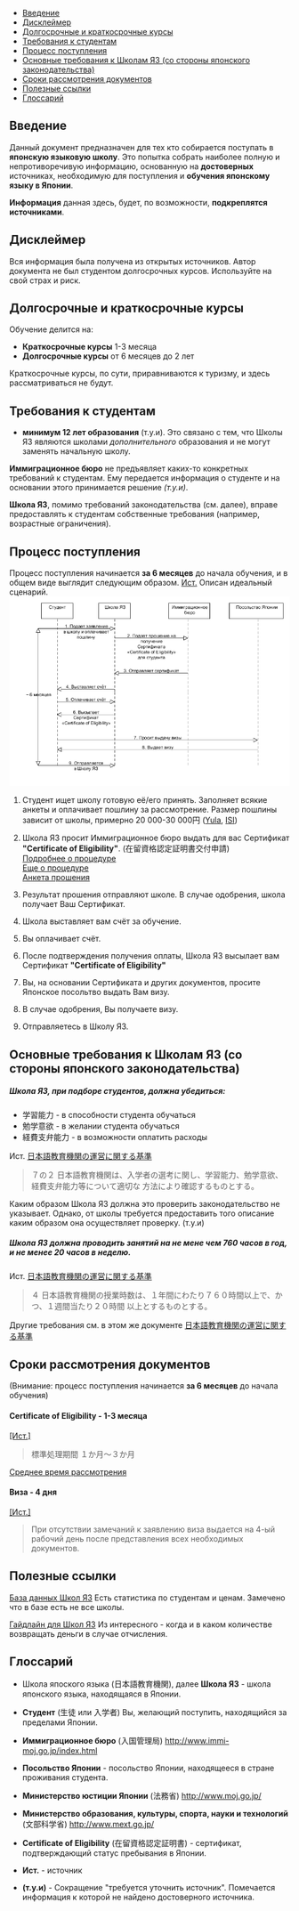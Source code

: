 * [Введение](#введение)
* [Дисклеймер](#дисклеймер)
* [Долгосрочные и краткосрочные курсы](#долгосрочные-и-краткосрочные-курсы)
* [Требования к студентам](#требования-к-студентам)
* [Процесс поступления](#процесс-поступления)
* [Основные требования к Школам ЯЗ (со стороны японского законодательства)](#основные-требования-к-школам-яз-со-стороны-японского-законодательства)
* [Сроки рассмотрения документов](#сроки-рассмотрения-документов)
* [Полезные ссылки](#полезные-ссылки)
* [Глоссарий](#глоссарий)


## Введение
Данный документ предназначен для тех кто собирается поступать в **японскую языковую школу**.
Это попытка собрать наиболее полную и непротиворечивую информацию,
основанную на **достоверных** источниках,
необходимую для поступления и **обучения японскому языку в Японии**.

**Информация** данная здесь, будет, по возможности, **подкреплятся источниками**.


## Дисклеймер
Вся информация была получена из открытых источников. Автор документа не был студентом долгосрочных курсов.
Используйте на свой страх и риск.

## Долгосрочные и краткосрочные курсы
Обучение делится на:
- **Краткосрочные курсы** 1-3 месяца 
- **Долгосрочные курсы** от 6 месяцев до 2 лет

Краткосрочные курсы, по сути, приравниваются к туризму, и здесь рассматриваться не будут.

## Требования к студентам

- **минимум 12 лет образования** (т.у.и).
Это связано с тем, что Школы ЯЗ являются школами *дополнительного* образования и не могут заменять начальную школу.

**Иммиграционное бюро** не предъявляет каких-то конкретных требований к студентам. 
Ему передается информация о студенте и на основании этого принимается решение *(т.у.и)*.

**Школа ЯЗ**, помимо требований законодательства (см. далее),
вправе предоставлять к студентам собственные требования (например, возрастные ограничения).


## Процесс поступления

Процесс поступления начинается **за 6 месяцев** до начала обучения, и
в общем виде выглядит следующим образом.
[Ист.](https://www.isi-education.com/ja/application/process/student-visa/)
Описан идеальный сценарий.
![Процесс поступления](images/app_procedure.png)

1. Студент ищет школу готовую её/его принять.
Заполняет всякие анкеты и оплачивает пошлину за рассмотрение.
Размер пошлины зависит от школы, примерно 20 000-30 000円
([Yula](https://yula.jp/tuition/), [ISI](https://www.isi-education.com/ja/application/fee/))

2. Школа ЯЗ просит Иммиграционное бюро выдать для вас Сертификат
**"Certificate of Eligibility"**. (在留資格認定証明書交付申請)\
[Подробнее о процедуре](http://www.moj.go.jp/ONLINE/IMMIGRATION/16-1.html) \
[Еще о процедуре](http://www.moj.go.jp/ONLINE/IMMIGRATION/ZAIRYU_NINTEI/zairyu_nintei10_17.html) \
[Анкета прошения](http://www.moj.go.jp/content/001268753.pdf)

3. Результат прошения отправляют школе. В случае одобрения, школа получает Ваш Сертификат.
4. Школа выставляет вам счёт за обучение.
5. Вы оплачивает счёт.
6. После подтверждения получения оплаты, Школа ЯЗ высылает вам Сертификат **"Certificate of Eligibility"**
7. Вы, на основании Сертификата и других документов, просите Японское посольтво выдать Вам визу.
8. В случае одобрения, Вы получаете визу.
9. Отправляетесь в Школу ЯЗ.

## Основные требования к Школам ЯЗ (со стороны японского законодательства)

##### Школа ЯЗ, при подборе студентов, должна убедиться:
 - 学習能力 - в способности студента обучаться
 - 勉学意欲 - в желании студента обучаться
 - 経費支弁能力 - в возможности оплатить расходы

Ист. [日本語教育機関の運営に関する基準](http://www.moj.go.jp/content/000073836.pdf)
> ７の２  日本語教育機関は、入学者の選考に関し、学習能力、勉学意欲、経費支弁能力等について適切な
>  方法により確認するものとする。

Каким образом Школа ЯЗ должна это проверить законодательство не указывает. Однако, от школы требуется предоставить
того описание каким образом она осуществляет проверку. (т.у.и)


##### Школа ЯЗ должна проводить занятий на не мене чем 760 часов в год, и не менее 20 часов в неделю.
Ист. [日本語教育機関の運営に関する基準](http://www.moj.go.jp/content/000073836.pdf)
> ４  日本語教育機関の授業時数は、１年間にわたり７６０時間以上で、かつ、１週間当たり２０時間
>   以上とするものとする。 

Другие требования см. в этом же документе [日本語教育機関の運営に関する基準](http://www.moj.go.jp/content/000073836.pdf)

## Сроки рассмотрения документов
(Внимание: процесс поступления начинается **за 6 месяцев** до начала обучения)
#### Certificate of Eligibility - 1-3 месяца 
[[Ист.]](http://www.moj.go.jp/ONLINE/IMMIGRATION/16-1.html)
> 標準処理期間 	１か月～３か月

[Среднее время рассмотрения](http://www.moj.go.jp/nyuukokukanri/kouhou/nyuukokukanri07_00140.html)

#### Виза - 4 дня 
[[Ист.]](https://www.ru.emb-japan.go.jp/VISANDTOURISM/Visa/Info.html)
> При отсутствии замечаний к заявлению виза выдается на 4-ый рабочий день после представления всех необходимых документов.


## Полезные ссылки

[База данных Школ ЯЗ](https://www.nisshinkyo.org/search/) Есть статистика по студентам и ценам. Замечено что в базе есть не все школы.

[Гайдлайн для Школ ЯЗ](https://www.nisshinkyo.org/article/pdf/guide1.pdf) Из интересного - когда и в каком количестве возвращать деньги в случае отчисления.

## Глоссарий

- Школа япоского языка (日本語教育機関), далее **Школа ЯЗ** - школа японского языка, находящаяся в Японии.

- **Студент** (生徒 или 入学者) Вы, желающий поступить, находящийся за пределами Японии.

- **Иммиграционное бюро** (入国管理局) http://www.immi-moj.go.jp/index.html

- **Посольство Японии** - посольство Японии, находящееся в стране проживания студента.

- **Министерство юстиции Японии** (法務省) http://www.moj.go.jp/

- **Министерство образования, культуры, спорта, науки и технологий** (文部科学省) http://www.mext.go.jp/

- **Certificate of Eligibility** (在留資格認定証明書) - сертификат, подтверждающий статус пребывания в Японии.

- **Ист.** - источник
- **(т.у.и)** - Сокращение "требуется уточнить источник".
Помечается информация к которой не найдено достоверного источника. 
